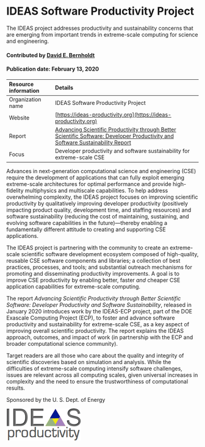 # IDEAS Software Productivity Project
<!-- deck text start --> 
The IDEAS project addresses productivity and sustainability concerns that are emerging from important trends in extreme-scale computing for science and engineering.
<!-- deck text end --> 

#### Contributed by [David E. Bernholdt](http://github.com/bernhold)
#### Publication date: February 13, 2020

Resource information | Details 
:--- | :--- 
Organization name  | IDEAS Software Productivity Project
Website  | [https://ideas-productivity.org](https://ideas-productivity.org)
Report | [Advancing Scientific Productivity through Better Scientific Software: Developer Productivity and Software Sustainability Report](https://doi.org/10.2172/1606662)
Focus | Developer productivity and software sustainability for extreme-scale CSE

Advances in next-generation computational science and engineering (CSE) require the development of applications that can fully exploit emerging extreme-scale architectures for optimal performance and provide high-fidelity multiphysics and multiscale capabilities. To help address overwhelming complexity, the IDEAS project focuses on improving scientific productivity by qualitatively improving developer productivity (positively impacting product quality, development time, and staffing resources) and software sustainability (reducing the cost of maintaining, sustaining, and evolving software capabilities in the future)—thereby enabling a fundamentally different attitude to creating and supporting CSE applications.

The IDEAS project is partnering with the community to create an extreme-scale scientific software development ecosystem composed of high-quality, reusable CSE software components and libraries; a collection of best practices, processes, and tools; and substantial outreach mechanisms for promoting and disseminating productivity improvements.  A goal is to improve CSE productivity by enabling better, faster *and* cheaper CSE application capabilities for extreme-scale computing.

The report *Advancing Scientific Productivity through Better Scientific Software: Developer Productivity and Software Sustainability*, released in January 2020 introduces work by the IDEAS-ECP project, part of the DOE Exascale Computing Project (ECP), to foster and advance software productivity and sustainability for extreme-scale CSE, as a key aspect of improving overall scientific productivity. The report explains the IDEAS approach, outcomes, and impact of work (in partnership with the ECP and broader computational science community).

Target readers are all those who care about the quality and integrity of scientific discoveries based on simulation and analysis. While the difficulties of extreme-scale computing intensify software challenges, issues are relevant across all computing scales, given universal increases in complexity and the need to ensure the trustworthiness of computational results.

Sponsored by the U. S. Dept. of Energy

<img src='../images/IDEAS_logo_small.png' class='logo' />


<!---
Publish: yes
Topics: Projects and organizations
Pinned: no
RSS update: 2020-02-13
--->
